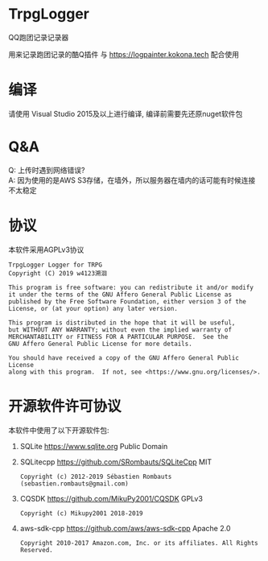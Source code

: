 # TrpgLogger
QQ跑团记录记录器

用来记录跑团记录的酷Q插件 与 https://logpainter.kokona.tech 配合使用

# 编译
请使用 Visual Studio 2015及以上进行编译, 编译前需要先还原nuget软件包

# Q&A
Q: 上传时遇到网络错误?   
A: 因为使用的是AWS S3存储，在墙外，所以服务器在墙内的话可能有时候连接不太稳定

# 协议
本软件采用AGPLv3协议
    
    TrpgLogger Logger for TRPG
    Copyright (C) 2019 w4123溯洄

    This program is free software: you can redistribute it and/or modify
    it under the terms of the GNU Affero General Public License as
    published by the Free Software Foundation, either version 3 of the
    License, or (at your option) any later version.

    This program is distributed in the hope that it will be useful,
    but WITHOUT ANY WARRANTY; without even the implied warranty of
    MERCHANTABILITY or FITNESS FOR A PARTICULAR PURPOSE.  See the
    GNU Affero General Public License for more details.

    You should have received a copy of the GNU Affero General Public License
    along with this program.  If not, see <https://www.gnu.org/licenses/>.
    
# 开源软件许可协议
本软件中使用了以下开源软件包:

1. SQLite https://www.sqlite.org Public Domain

2. SQLitecpp https://github.com/SRombauts/SQLiteCpp MIT
    
       Copyright (c) 2012-2019 Sébastien Rombauts (sebastien.rombauts@gmail.com)
       
3. CQSDK https://github.com/MikuPy2001/CQSDK GPLv3

       Copyright (c) Mikupy2001 2018-2019

4. aws-sdk-cpp https://github.com/aws/aws-sdk-cpp Apache 2.0
     
       Copyright 2010-2017 Amazon.com, Inc. or its affiliates. All Rights Reserved.
